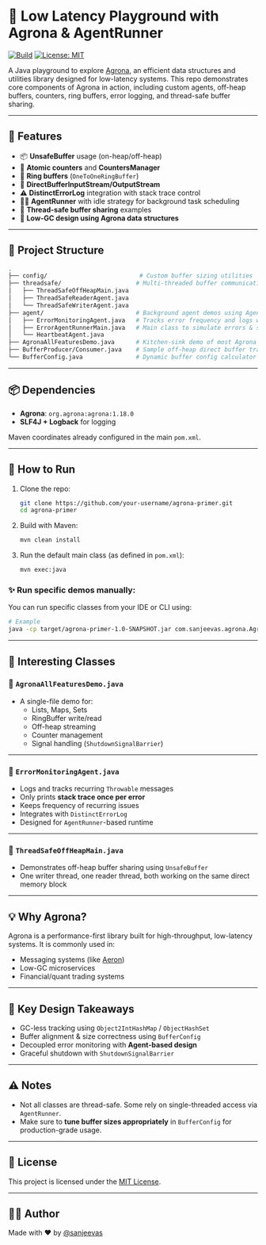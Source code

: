 # 🧬 Low Latency Playground with Agrona & AgentRunner


[![Build](https://img.shields.io/badge/build-passing-brightgreen)](https://github.com/your-username/agrona-primer)
[![License: MIT](https://img.shields.io/badge/License-MIT-blue.svg)](LICENSE)

A Java playground to explore [Agrona](https://github.com/real-logic/agrona), an efficient data structures and utilities library designed for low-latency systems. This repo demonstrates core components of Agrona in action, including custom agents, off-heap buffers, counters, ring buffers, error logging, and thread-safe buffer sharing.

---

## 🚀 Features

- 📦 **UnsafeBuffer** usage (on-heap/off-heap)
- 🧮 **Atomic counters** and **CountersManager**
- 🔁 **Ring buffers** (`OneToOneRingBuffer`)
- 🧰 **DirectBufferInputStream/OutputStream**
- ⚠️ **DistinctErrorLog** integration with stack trace control
- 👷‍♂️ **AgentRunner** with idle strategy for background task scheduling
- 🧵 **Thread-safe buffer sharing** examples
- 🧠 **Low-GC design using Agrona data structures**

---

## 📂 Project Structure

```bash
.
├── config/                          # Custom buffer sizing utilities
├── threadsafe/                     # Multi-threaded buffer communication examples
│   ├── ThreadSafeOffHeapMain.java
│   ├── ThreadSafeReaderAgent.java
│   └── ThreadSafeWriterAgent.java
├── agent/                          # Background agent demos using AgentRunner
│   ├── ErrorMonitoringAgent.java   # Tracks error frequency and logs with controls
│   ├── ErrorAgentRunnerMain.java   # Main class to simulate errors & start agent
│   └── HeartbeatAgent.java
├── AgronaAllFeaturesDemo.java      # Kitchen-sink demo of most Agrona APIs
├── BufferProducer/Consumer.java    # Sample off-heap direct buffer transfer
└── BufferConfig.java               # Dynamic buffer config calculator
```

---

## 📦 Dependencies

- **Agrona**: `org.agrona:agrona:1.18.0`
- **SLF4J + Logback** for logging

Maven coordinates already configured in the main `pom.xml`.

---

## 🏁 How to Run

1. Clone the repo:
   ```bash
   git clone https://github.com/your-username/agrona-primer.git
   cd agrona-primer
   ```

2. Build with Maven:
   ```bash
   mvn clean install
   ```

3. Run the default main class (as defined in `pom.xml`):
   ```bash
   mvn exec:java
   ```

### ✨ Run specific demos manually:

You can run specific classes from your IDE or CLI using:

```bash
# Example
java -cp target/agrona-primer-1.0-SNAPSHOT.jar com.sanjeevas.agrona.AgronaAllFeaturesDemo
```

---

## 🧪 Interesting Classes

### 🔹 `AgronaAllFeaturesDemo.java`

- A single-file demo for:
    - Lists, Maps, Sets
    - RingBuffer write/read
    - Off-heap streaming
    - Counter management
    - Signal handling (`ShutdownSignalBarrier`)

---

### 🔹 `ErrorMonitoringAgent.java`

- Logs and tracks recurring `Throwable` messages
- Only prints **stack trace once per error**
- Keeps frequency of recurring issues
- Integrates with `DistinctErrorLog`
- Designed for `AgentRunner`-based runtime

---

### 🔹 `ThreadSafeOffHeapMain.java`

- Demonstrates off-heap buffer sharing using `UnsafeBuffer`
- One writer thread, one reader thread, both working on the same direct memory block

---

## 💡 Why Agrona?

Agrona is a performance-first library built for high-throughput, low-latency systems. It is commonly used in:
- Messaging systems (like [Aeron](https://github.com/real-logic/aeron))
- Low-GC microservices
- Financial/quant trading systems

---

## 📌 Key Design Takeaways

- GC-less tracking using `Object2IntHashMap` / `ObjectHashSet`
- Buffer alignment & size correctness using `BufferConfig`
- Decoupled error monitoring with **Agent-based design**
- Graceful shutdown with `ShutdownSignalBarrier`

---

## ⚠️ Notes

- Not all classes are thread-safe. Some rely on single-threaded access via `AgentRunner`.
- Make sure to **tune buffer sizes appropriately** in `BufferConfig` for production-grade usage.

---

## 📜 License

This project is licensed under the [MIT License](LICENSE).

---

## 🙋‍♂️ Author

Made with ❤️ by [@sanjeevas](https://github.com/srinathSanjeeva)
